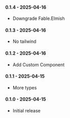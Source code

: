 #### 0.1.4 - 2025-04-16
* Downgrade Fable.Elmish
#### 0.1.3 - 2025-04-16
* No tailwind
#### 0.1.2 - 2025-04-16
* Add Custom Component
#### 0.1.1 - 2025-04-15
* More types
#### 0.1.0 - 2025-04-15
* Initial release
